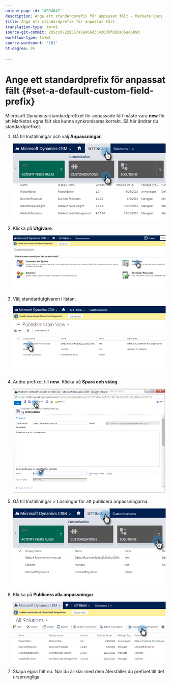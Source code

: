 ```yaml
---
unique-page-id: 10094647
description: Ange ett standardprefix för anpassat fält - Marketo Docs - Produktdokumentation
title: Ange ett standardprefix för anpassat fält
translation-type: tm+mt
source-git-commit: 2b5ccd7220557a5e966d33436d0f0d2a65e4589d
workflow-type: tm+mt
source-wordcount: '101'
ht-degree: 0%

---
```



# Ange ett standardprefix för anpassat fält {#set-a-default-custom-field-prefix}

Microsoft Dynamics-standardprefixet för anpassade fält måste vara **new** för att Marketos egna fält ska kunna synkroniseras korrekt. Så här ändrar du standardprefixet.

1. Gå till Inställningar och välj **Anpassningar.**

   ![](assets/image2015-10-9-11-3a18-3a8.png)

1. Klicka på **Utgivare**.

   ![](assets/image2015-10-9-11-3a19-3a39.png)

1. Välj standardutgivaren i listan.

   ![](assets/image2015-10-9-11-3a2-3a45.png)

1. Ändra prefixet till **new**. Klicka på **Spara och stäng**.

   ![](assets/image2015-10-9-11-3a9-3a17.png)

1. Gå till Inställningar > Lösningar för att publicera anpassningarna.

   ![](assets/image2015-10-9-11-3a12-3a43.png)

1. Klicka på **Publicera alla anpassningar**.

   ![](assets/image2015-10-9-11-3a14-3a42.png)

1. Skapa egna fält nu. När du är klar med dem återställer du prefixet till det ursprungliga.
